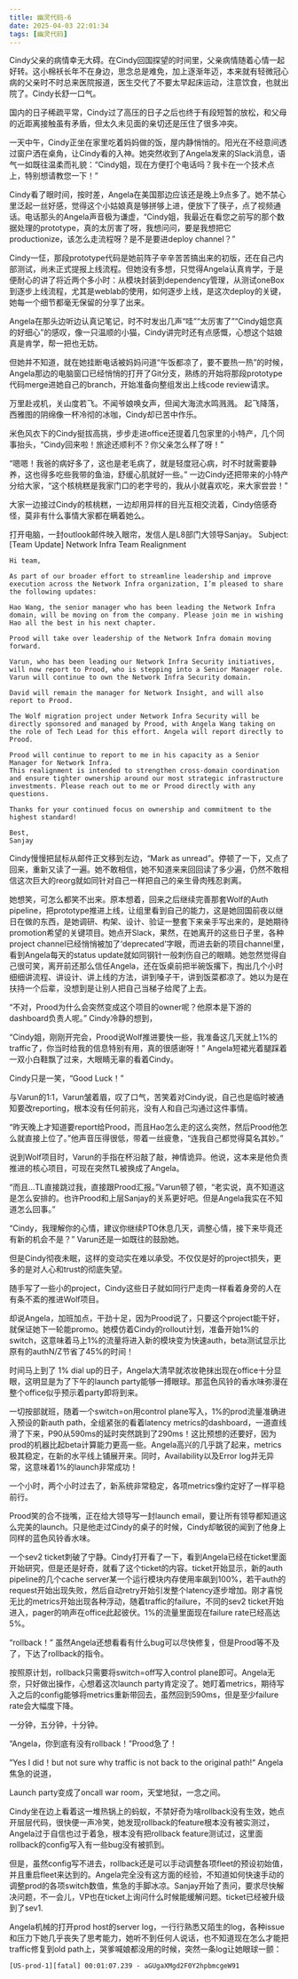 ```yaml
---
title: 幽灵代码-6
date: 2025-04-03 22:01:34
tags: [幽灵代码]
---
```


Cindy父亲的病情幸无大碍。在Cindy回国探望的时间里，父亲病情随着心情一起好转。这小棉袄长年不在身边，思念总是难免，加上逐渐年迈，本来就有轻微冠心病的父亲时不时总来医院报道，医生交代了不要太早起床运动，注意饮食，也就出院了。Cindy长舒一口气。

国内的日子稀疏平常，Cindy过了高压的日子之后也终于有段短暂的放松，和父母的近距离接触虽有矛盾，但太久未见面的亲切还是压住了很多冲突。

一天中午，Cindy正坐在家里吃着妈妈做的饭，屋内静悄悄的。阳光在不经意间透过窗户洒在桌角，让Cindy看的入神。她突然收到了Angela发来的Slack消息，语气一如既往温柔而礼貌：“Cindy姐，现在方便打个电话吗？我卡在一个技术点上，特别想请教您一下！”

Cindy看了眼时间，按时差，Angela在美国那边应该还是晚上9点多了。她不禁心里泛起一丝好感，觉得这个小姑娘真是够拼够上进，便放下了筷子，点了视频通话。电话那头的Angela声音极为谦虚，“Cindy姐，我最近在看您之前写的那个数据处理的prototype，真的太厉害了呀，我想问问，要是我想把它 productionize，该怎么走流程呀？是不是要进deploy channel？”

Cindy一怔，那段prototype代码是她前阵子辛辛苦苦搞出来的初版，还在自己内部测试，尚未正式提报上线流程。但她没有多想，只觉得Angela认真肯学，于是便耐心的讲了将近两个多小时：从模块封装到dependency管理，从测试oneBox到逐步上线流程，尤其是weblab的使用，如何逐步上线，是这次deploy的关键，她每一个细节都毫无保留的分享了出来。

Angela在那头边听边认真记笔记，时不时发出几声“哇”“太厉害了”“Cindy姐您真的好细心”的感叹，像一只温顺的小猫，Cindy讲完时还有点感慨，心想这个姑娘真是肯学，帮一把也无妨。

但她并不知道，就在她挂断电话被妈妈问道“午饭都凉了，要不要热一热”的时候，Angela那边的电脑窗口已经悄悄的打开了Git分支，熟练的开始将那段prototype代码merge进她自己的branch，开始准备向整组发出上线code review请求。

万里赴戎机，关山度若飞。不闻爷娘唤女声，但闻大海流水鸣溅溅。
起飞降落，西雅图的阴绵像一杯冷彻的冰咖，Cindy却已苦中作乐。

米色风衣下的Cindy挺拔高挑，步步走进office还提着几包家里的小特产，几个同事抬头，“Cindy回来啦！旅途还顺利不？你父亲怎么样了呀！”

“嗯嗯！我爸的病好多了，这也是老毛病了，就是轻度冠心病，时不时就需要静养，这也得多吃些我带的鱼油，舒缓心肌就好一些。” 一边Cindy还把带来的小特产分给大家，“这个核桃糕是我家门口的老字号的，我从小就喜欢吃，来大家尝尝！”

大家一边接过Cindy的核桃糕，一边却用异样的目光互相交流着，Cindy倍感奇怪，莫非有什么事情大家都在瞒着她么。

打开电脑，一封outlook邮件映入眼帘，发信人是L8部门大领导Sanjay。
    Subject: [Team Update] Network Infra Team Realignment

    Hi team,

    As part of our broader effort to streamline leadership and improve execution across the Network Infra organization, I’m pleased to share the following updates:
    
    Hao Wang, the senior manager who has been leading the Network Infra domain, will be moving on from the company. Please join me in wishing Hao all the best in his next chapter.

    Prood will take over leadership of the Network Infra domain moving forward.
    
    Varun, who has been leading our Network Infra Security initiatives, will now report to Prood, who is stepping into a Senior Manager role. Varun will continue to own the Network Infra Security domain.

    David will remain the manager for Network Insight, and will also report to Prood.

    The Wolf migration project under Network Infra Security will be directly sponsored and managed by Prood, with Angela Wang taking on the role of Tech Lead for this effort. Angela will report directly to Prood.

    Prood will continue to report to me in his capacity as a Senior Manager for Network Infra.
    This realignment is intended to strengthen cross-domain coordination and ensure tighter ownership around our most strategic infrastructure investments. Please reach out to me or Prood directly with any questions.

    Thanks for your continued focus on ownership and commitment to the highest standard!

    Best,
    Sanjay

Cindy慢慢把鼠标从邮件正文移到左边，“Mark as unread”。停顿了一下，又点了回来，重新又读了一遍。她不敢相信，她不知道来来回回读了多少遍，仍然不敢相信这次巨大的reorg就如同针对自己一样把自己的亲生骨肉残忍剥离。

她想笑，可怎么都笑不出来。原本想着，回来之后继续完善那套Wolf的Auth pipeline，把prototype推进上线，让组里看到自己的能力，这是她回国前夜以继日在做的东西，是她调研、构架、设计、验证一整套下来亲手写出来的，是她期待promotion希望的关键项目。她点开Slack，果然，在她离开的这些日子里，各种project channel已经悄悄被加了‘deprecated’字眼，而进去新的项目channel里，看到Angela每天的status update就如同钢针一般刺伤自己的眼睛。她忽然觉得自己很可笑，离开前还那么信任Angela，还在饭桌前把半碗饭撂下，掏出几个小时细细讲流程、讲设计、讲上线的方法，讲到嗓子干，讲到饭菜都凉了。她以为是在扶持一个后辈，没想到是让别人把自己当梯子给爬了上去。

“不对，Prood为什么会突然变成这个项目的owner呢？他原本是下游的dashboard负责人呢。” Cindy冷静的想到，

“Cindy姐，刚刚开完会，Prood说Wolf推进要快一些，我准备这几天就上1%的traffic了，你当时给我的信息特别有用，真的很感谢呀！” Angela短裙光着腿踩着一双小白鞋飘了过来，大眼睛无辜的看着Cindy。

Cindy只是一笑，“Good Luck！”

与Varun的1:1，Varun皱着眉，叹了口气，苦笑着对Cindy说，自己也是临时被通知要改reporting，根本没有任何前兆，没有人和自己沟通过这件事情。

“昨天晚上才知道要report给Prood，而且Hao怎么走的这么突然，然后Prood他怎么就直接上位了。”他声音压得很低，带着一丝疲惫，“连我自己都觉得莫名其妙。”

说到Wolf项目时，Varun的手指在杯沿敲了敲，神情诡异。他说，这本来是他负责推进的核心项目，可现在突然TL被换成了Angela。

“而且...TL直接跳过我，直接跟Prood汇报。”Varun顿了顿，“老实说，真不知道这是怎么安排的。也许Prood和上层Sanjay的关系更好吧。但是Angela我实在不知道怎么回事。”

“Cindy，我理解你的心情，建议你继续PTO休息几天，调整心情，接下来毕竟还有新的机会不是？” Varun还是一如既往的鼓励她。

但是Cindy彻夜未眠，这样的变动实在难以承受。不仅仅是好的project损失，更多的是对人心和trust的彻底失望。

随手写了一些小的project，Cindy这些日子就如同行尸走肉一样看着身旁的人在有条不紊的推进Wolf项目。

却说Angela，加班加点，干劲十足，因为Prood说了，只要这个project能干好，就保证她下一轮能promo。她模仿着Cindy的rollout计划，准备开始1%的switch，这意味着马上1%的流量将进入新的模块变为快速auth，beta测试显示比原有的authN/Z节省了45%的时间！

时间马上到了 1% dial up的日子，Angela大清早就浓妆艳抹出现在office十分显眼，这明显是为了下午的launch party能够一搏眼球。那蓝色风铃的香水味弥漫在整个office似乎预示着party即将到来。

一切按部就班，随着一个switch=on用control plane写入，1%的prod流量准确进入预设的新auth path，全组紧张的看着latency metrics的dashboard，一道直线滑了下来，P90从590ms的延时突然跳到了290ms！这比预想的还要好，因为prod的机器比起beta计算能力更高一些。Angela高兴的几乎跳了起来，metrics极其稳定，在新的水平线上铺展开来。同时，Availability以及Error log并无异常，这意味着1%的launch非常成功！

一个小时，两个小时过去了，新系统非常稳定，各项metrics像约定好了一样平稳前行。

Prood笑的合不拢嘴，正在给大领导写一封launch email，要让所有领导都知道这么完美的launch。只是他走过Cindy的桌子的时候，Cindy却敏锐的闻到了他身上同样的蓝色风铃香水味。

一个sev2 ticket刺破了宁静。Cindy打开看了一下，看到Angela已经在ticket里面开始研究，但是还是好奇，就看了这个ticket的内容。ticket开始显示，新的auth pipeline的几个cache server某一个运行模块内存使用率飙到100%，若干auth的request开始出现失败，然后自动retry开始引发整个latency逐步增加。刚才喜悦无比的metrics开始出现各种浮动，随着traffic的failure，不同的sev2 ticket开始进入，pager的响声在office此起彼伏。1%的流量里面现在failure rate已经高达5%。

“rollback！” 虽然Angela还想看看有什么bug可以尽快修复，但是Prood等不及了，下达了rollback的指令。

按照原计划，rollback只需要将switch=off写入control plane即可。Angela无奈，只好做出操作，心想着这次launch party肯定没了。她盯着metrics，期待写入之后的config能够将metrics重新带回去，虽然回到590ms，但是至少failure rate会大幅度下降。

一分钟，五分钟，十分钟。

“Angela，你到底有没有rollback！”Prood急了！

”Yes I did！but not sure why traffic is not back to the original path!“ Angela焦急的说道，

Launch party变成了oncall war room，天堂地狱，一念之间。

Cindy坐在边上看着这一堆热锅上的蚂蚁，不禁好奇为啥rollback没有生效，她点开层层代码，很快便一声冷笑，她发现rollback的feature根本没有被实测过，Angela过于自信也过于着急，根本没有把rollback feature测试过，这里面rollback的config写入有一些bug没有被抓到。

但是，虽然config写不进去，rollback还是可以手动调整各项fleet的预设初始值，并且重启fleet来达到的。Angela完全没有这方面的经验，不知道如何快速手动的调整prod的各项switch数值，焦急的手脚冰凉。Sanjay开始了责问，要求尽快解决问题，不一会儿，VP也在ticket上询问什么时候能缓解问题。ticket已经被升级到了sev1.

Angela机械的打开prod host的server log，一行行熟悉又陌生的log，各种issue和压力下她几乎丧失了思考能力，她听不到任何人说话，也不知道现在怎么才能把traffic修复到old path上，哭爹喊娘都没用的时候，突然一条log让她眼球一颤：

    [US-prod-1][fatal] 00:01:07.239 - aGUgaXMgd2F0Y2hpbmcgeW91



